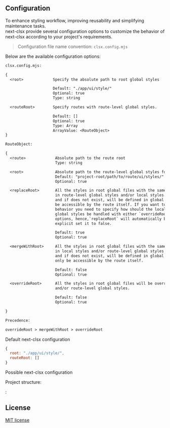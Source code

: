 ## Configuration

To enhance styling workflow, improving reusability and
simplifying maintenance tasks.<br>next-clsx provide several
configuration options to customize the behavior of next-clsx
according to your project's requirements.

> Configuration file name convention: `clsx.config.mjs`

Below are the available configuration options:

```txt
clsx.config.mjs:

{
  <root>             Specify the absolute path to root global styles

                     Default: "./app/ui/style/"
                     Optional: true
                     Type: string

  <routeRoot>        Specify routes with route-level global styles.

                     Default: []
                     Optional: true
                     Type: Array
                     ArrayValue: <RouteObject>
}
```

```txt
RouteObject:

{
  <route>             Absolute path to the route root
                      Type: string

  <root>              Absolute path to the route-level global styles for a given route
                      Default: "project-root/path/to/route/ui/styles/"
                      Optional: true

  <replaceRoot>       All the styles in root global files with the same key as those
                      in route-level global styles and/or local styles will be replaced
                      and if does not exist, will be defined in global files and will only
                      be accessible by the route itself. If you want to opt out of this
                      behavior you need to specify how should the local styles and/or route-level
                      global styles be handled with either `overrideRoot` or `mergeWithRoot`
                      options, hence,`replaceRoot` will automatically be set to false, no need to
                      explicit set it to false.

                      Default: true
                      Optional: true

  <mergeWithRoot>     All the styles in root global files with the same key as those
                      in local styles and/or route-level global styles will be merged
                      and if does not exist, will be defined in global files and will
                      only be accessible by the route itself.

                      Default: false
                      Optional: true

  <overrideRoot>      All the styles in root global files will be overridden with local styles
                      and/or route-level global styles.

                      Default: false
                      Optional: true

}
```

```txt
Precedence:

overrideRoot > mergeWithRoot > overrideRoot
```

Default next-clsx configuration

```js
{
  root: "./app/ui/style/",
  routeRoot: []
}
```

Possible next-clsx configuration

Project  structure:

:



## License

[MIT license][MIT]

[MIT]: https://github.com/ambiere/next-clsx/blob/main/license


